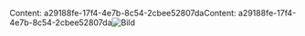 <span data-ttu-id="2685e-101">Content: a29188fe-17f4-4e7b-8c54-2cbee52807da</span><span class="sxs-lookup"><span data-stu-id="2685e-101">Content: a29188fe-17f4-4e7b-8c54-2cbee52807da</span></span>![Bild](cc592955-3565-48e3-9270-f597b2dfdb3d.png)
